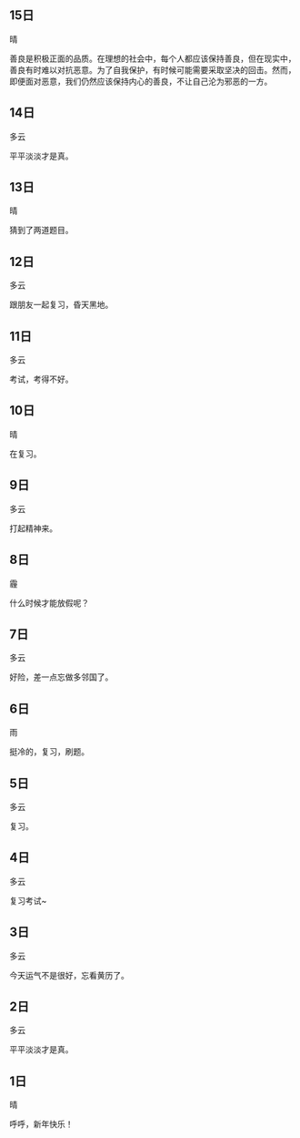 ## 15日

晴

善良是积极正面的品质。在理想的社会中，每个人都应该保持善良，但在现实中，善良有时难以对抗恶意。为了自我保护，有时候可能需要采取坚决的回击。然而，即便面对恶意，我们仍然应该保持内心的善良，不让自己沦为邪恶的一方。


## 14日

多云

平平淡淡才是真。


## 13日

晴

猜到了两道题目。


## 12日

多云

跟朋友一起复习，昏天黑地。


## 11日

多云

考试，考得不好。


## 10日

晴

在复习。


## 9日

多云

打起精神来。


## 8日

霾

什么时候才能放假呢？


## 7日

多云

好险，差一点忘做多邻国了。


## 6日

雨

挺冷的，复习，刷题。


## 5日

多云

复习。


## 4日

多云

复习考试~


## 3日

多云

今天运气不是很好，忘看黄历了。


## 2日

多云

平平淡淡才是真。


## 1日

晴

呼呼，新年快乐！
